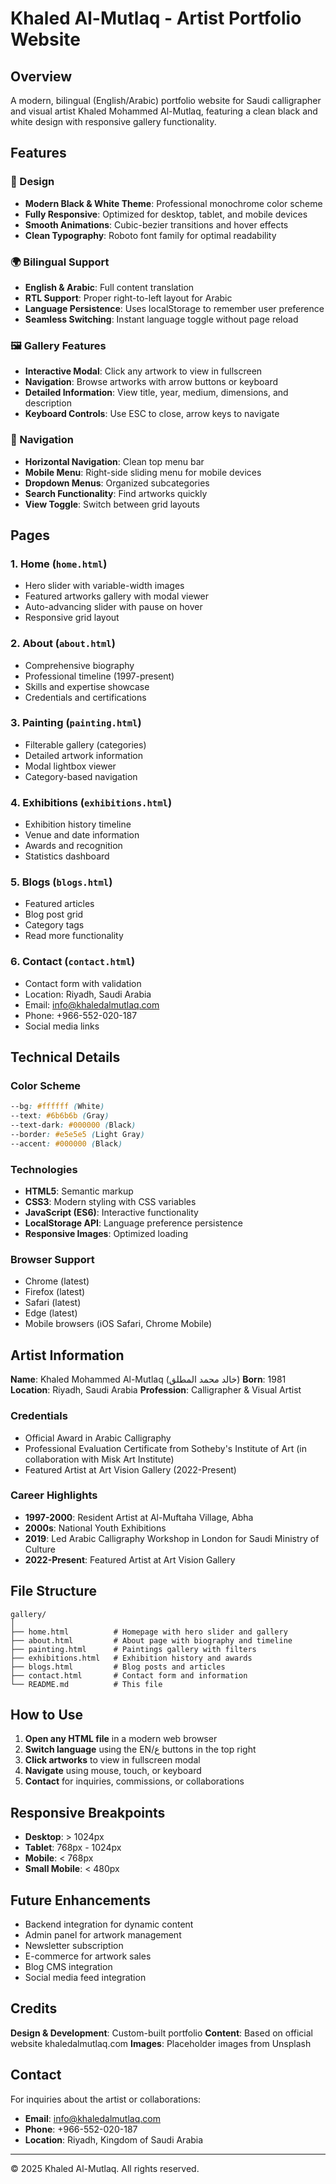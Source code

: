 # Khaled Al-Mutlaq - Artist Portfolio Website

## Overview
A modern, bilingual (English/Arabic) portfolio website for Saudi calligrapher and visual artist Khaled Mohammed Al-Mutlaq, featuring a clean black and white design with responsive gallery functionality.

## Features

### 🎨 Design
- **Modern Black & White Theme**: Professional monochrome color scheme
- **Fully Responsive**: Optimized for desktop, tablet, and mobile devices
- **Smooth Animations**: Cubic-bezier transitions and hover effects
- **Clean Typography**: Roboto font family for optimal readability

### 🌍 Bilingual Support
- **English & Arabic**: Full content translation
- **RTL Support**: Proper right-to-left layout for Arabic
- **Language Persistence**: Uses localStorage to remember user preference
- **Seamless Switching**: Instant language toggle without page reload

### 🖼️ Gallery Features
- **Interactive Modal**: Click any artwork to view in fullscreen
- **Navigation**: Browse artworks with arrow buttons or keyboard
- **Detailed Information**: View title, year, medium, dimensions, and description
- **Keyboard Controls**: Use ESC to close, arrow keys to navigate

### 📱 Navigation
- **Horizontal Navigation**: Clean top menu bar
- **Mobile Menu**: Right-side sliding menu for mobile devices
- **Dropdown Menus**: Organized subcategories
- **Search Functionality**: Find artworks quickly
- **View Toggle**: Switch between grid layouts

## Pages

### 1. Home (`home.html`)
- Hero slider with variable-width images
- Featured artworks gallery with modal viewer
- Auto-advancing slider with pause on hover
- Responsive grid layout

### 2. About (`about.html`)
- Comprehensive biography
- Professional timeline (1997-present)
- Skills and expertise showcase
- Credentials and certifications

### 3. Painting (`painting.html`)
- Filterable gallery (categories)
- Detailed artwork information
- Modal lightbox viewer
- Category-based navigation

### 4. Exhibitions (`exhibitions.html`)
- Exhibition history timeline
- Venue and date information
- Awards and recognition
- Statistics dashboard

### 5. Blogs (`blogs.html`)
- Featured articles
- Blog post grid
- Category tags
- Read more functionality

### 6. Contact (`contact.html`)
- Contact form with validation
- Location: Riyadh, Saudi Arabia
- Email: info@khaledalmutlaq.com
- Phone: +966-552-020-187
- Social media links

## Technical Details

### Color Scheme
```css
--bg: #ffffff (White)
--text: #6b6b6b (Gray)
--text-dark: #000000 (Black)
--border: #e5e5e5 (Light Gray)
--accent: #000000 (Black)
```

### Technologies
- **HTML5**: Semantic markup
- **CSS3**: Modern styling with CSS variables
- **JavaScript (ES6)**: Interactive functionality
- **LocalStorage API**: Language preference persistence
- **Responsive Images**: Optimized loading

### Browser Support
- Chrome (latest)
- Firefox (latest)
- Safari (latest)
- Edge (latest)
- Mobile browsers (iOS Safari, Chrome Mobile)

## Artist Information

**Name**: Khaled Mohammed Al-Mutlaq (خالد محمد المطلق)
**Born**: 1981
**Location**: Riyadh, Saudi Arabia
**Profession**: Calligrapher & Visual Artist

### Credentials
- Official Award in Arabic Calligraphy
- Professional Evaluation Certificate from Sotheby's Institute of Art (in collaboration with Misk Art Institute)
- Featured Artist at Art Vision Gallery (2022-Present)

### Career Highlights
- **1997-2000**: Resident Artist at Al-Muftaha Village, Abha
- **2000s**: National Youth Exhibitions
- **2019**: Led Arabic Calligraphy Workshop in London for Saudi Ministry of Culture
- **2022-Present**: Featured Artist at Art Vision Gallery

## File Structure
```
gallery/
│
├── home.html          # Homepage with hero slider and gallery
├── about.html         # About page with biography and timeline
├── painting.html      # Paintings gallery with filters
├── exhibitions.html   # Exhibition history and awards
├── blogs.html         # Blog posts and articles
├── contact.html       # Contact form and information
└── README.md          # This file
```

## How to Use

1. **Open any HTML file** in a modern web browser
2. **Switch language** using the EN/ع buttons in the top right
3. **Click artworks** to view in fullscreen modal
4. **Navigate** using mouse, touch, or keyboard
5. **Contact** for inquiries, commissions, or collaborations

## Responsive Breakpoints
- **Desktop**: > 1024px
- **Tablet**: 768px - 1024px
- **Mobile**: < 768px
- **Small Mobile**: < 480px

## Future Enhancements
- Backend integration for dynamic content
- Admin panel for artwork management
- Newsletter subscription
- E-commerce for artwork sales
- Blog CMS integration
- Social media feed integration

## Credits
**Design & Development**: Custom-built portfolio
**Content**: Based on official website khaledalmutlaq.com
**Images**: Placeholder images from Unsplash

## Contact
For inquiries about the artist or collaborations:
- **Email**: info@khaledalmutlaq.com
- **Phone**: +966-552-020-187
- **Location**: Riyadh, Kingdom of Saudi Arabia

---

© 2025 Khaled Al-Mutlaq. All rights reserved.


